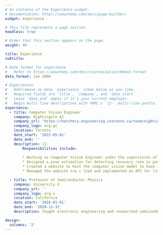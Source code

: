 ```yaml
---
# An instance of the Experience widget.
# Documentation: https://wowchemy.com/docs/page-builder/
widget: experience

# This file represents a page section.
headless: true

# Order that this section appears on the page.
weight: 40

title: Experience
subtitle:

# Date format for experience
#   Refer to https://wowchemy.com/docs/customization/#date-format
date_format: Jan 2006

# Experiences.
#   Add/remove as many `experience` items below as you like.
#   Required fields are `title`, `company`, and `date_start`.
#   Leave `date_end` empty if it's your current employer.
#   Begin multi-line descriptions with YAML's `|2-` multi-line prefix.
experience:
  - title: Computer Vision Engineer
    company: Nightingale AI
    company_url: 'https://hatchery.engineering.utoronto.ca/team/nightingaleai/'
    company_logo: org-gc
    location: Toronto
    date_start: '2022-05-01'
    date_end: ''
    description: |2-
        Responsibilities include:
        
        * Working as Computer Vision Engineer under the supervision of Dr. Charlene Chu. 
        * Designed a pose estimation for detecting recovery rate in patients.
        * Created a website to host the computer vision model to have inference on images and videos.
        * Managed the website tra c load and implemented an API for live camera inference.

  - title: Professor of Semiconductor Physics
    company: University X
    company_url: ''
    company_logo: org-x
    location: California
    date_start: '2016-01-01'
    date_end: '2020-12-31'
    description: Taught electronic engineering and researched semiconductor physics.

design:
  columns: '2'
---
```

